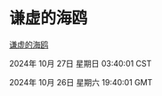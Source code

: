 # 谦虚的海鸥
[谦虚的海鸥](http://219.139.197.74:56308/qxdho/course/base/hotlink/index.php)

2024年 10月 27日 星期日 03:40:01 CST

2024年 10月 26日 星期六 19:40:01 GMT
